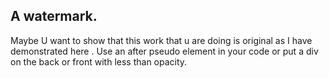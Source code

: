 ## A watermark.
Maybe U want to show that this work that u are doing is original as I have demonstrated here .
Use an after pseudo element in your code or put a div on the back or front with less than opacity.